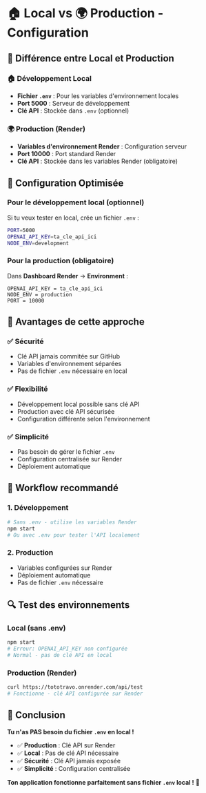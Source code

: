 # 🏠 Local vs 🌍 Production - Configuration

## 🎯 Différence entre Local et Production

### **🏠 Développement Local**
- **Fichier `.env`** : Pour les variables d'environnement locales
- **Port 5000** : Serveur de développement
- **Clé API** : Stockée dans `.env` (optionnel)

### **🌍 Production (Render)**
- **Variables d'environnement Render** : Configuration serveur
- **Port 10000** : Port standard Render
- **Clé API** : Stockée dans les variables Render (obligatoire)

## 🔧 Configuration Optimisée

### **Pour le développement local (optionnel)**
Si tu veux tester en local, crée un fichier `.env` :
```bash
PORT=5000
OPENAI_API_KEY=ta_cle_api_ici
NODE_ENV=development
```

### **Pour la production (obligatoire)**
Dans **Dashboard Render** → **Environment** :
```
OPENAI_API_KEY = ta_cle_api_ici
NODE_ENV = production
PORT = 10000
```

## 🚀 Avantages de cette approche

### **✅ Sécurité**
- Clé API jamais commitée sur GitHub
- Variables d'environnement séparées
- Pas de fichier `.env` nécessaire en local

### **✅ Flexibilité**
- Développement local possible sans clé API
- Production avec clé API sécurisée
- Configuration différente selon l'environnement

### **✅ Simplicité**
- Pas besoin de gérer le fichier `.env`
- Configuration centralisée sur Render
- Déploiement automatique

## 🎯 Workflow recommandé

### **1. Développement**
```bash
# Sans .env - utilise les variables Render
npm start
# Ou avec .env pour tester l'API localement
```

### **2. Production**
- Variables configurées sur Render
- Déploiement automatique
- Pas de fichier `.env` nécessaire

## 🔍 Test des environnements

### **Local (sans .env)**
```bash
npm start
# Erreur: OPENAI_API_KEY non configurée
# Normal - pas de clé API en local
```

### **Production (Render)**
```bash
curl https://tototravo.onrender.com/api/test
# Fonctionne - clé API configurée sur Render
```

## 🎯 Conclusion

**Tu n'as PAS besoin du fichier `.env` en local !**

- ✅ **Production** : Clé API sur Render
- ✅ **Local** : Pas de clé API nécessaire
- ✅ **Sécurité** : Clé API jamais exposée
- ✅ **Simplicité** : Configuration centralisée

**Ton application fonctionne parfaitement sans fichier `.env` local !** 🎉


